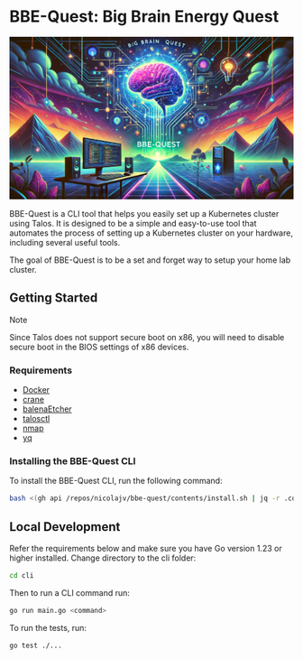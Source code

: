 # BBE-Quest: Big Brain Energy Quest

![BBE-Quest Banner](./assets/banner.webp)

BBE-Quest is a CLI tool that helps you easily set up a Kubernetes cluster using
Talos. It is designed to be a simple and easy-to-use tool that automates the
process of setting up a Kubernetes cluster on your hardware, including several
useful tools.

The goal of BBE-Quest is to be a set and forget way to setup your home lab
cluster.

## Getting Started

> [!NOTE]  
> Since Talos does not support secure boot on x86, you will need to disable
> secure boot in the BIOS settings of x86 devices.

### Requirements

- [Docker](https://docs.docker.com/get-docker/)
- [crane](https://github.com/google/go-containerregistry/blob/main/cmd/crane/README.md)
- [balenaEtcher](https://www.balena.io/etcher/)
- [talosctl](https://www.talos.dev/v1.8/learn-more/talosctl/)
- [nmap](https://nmap.org/)
- [yq](https://mikefarah.gitbook.io/yq/)

### Installing the BBE-Quest CLI

To install the BBE-Quest CLI, run the following command:

```bash
bash <(gh api /repos/nicolajv/bbe-quest/contents/install.sh | jq -r .content | base64 -d)
```

## Local Development

Refer the requirements below and make sure you have Go version 1.23 or higher
installed. Change directory to the cli folder:

```bash
cd cli
```

Then to run a CLI command run:

```bash
go run main.go <command>
```

To run the tests, run:

```bash
go test ./...
```

